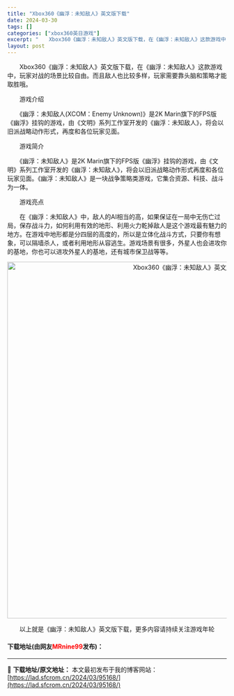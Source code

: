 ```yaml
---
title: "Xbox360《幽浮：未知敌人》英文版下载"
date: 2024-03-30
tags: []
categories: ["xbox360英日游戏"]
excerpt: "　　Xbox360《幽浮：未知敌人》英文版下载，在《幽浮：未知敌人》这款游戏中，玩家对战的场景比较自由。而且敌人也比较多样，玩家需要靠头脑和策略才能取胜哦。 　　游戏介绍 　　《幽浮：未知敌人(XCOM：Enemy Unknown)》是2K Marin旗下的FPS版《幽浮》挂钩的游戏，由《文明》系列&hellip;"
layout: post
---
```


 <p>　　Xbox360《幽浮：未知敌人》英文版下载，在《幽浮：未知敌人》这款游戏中，玩家对战的场景比较自由。而且敌人也比较多样，玩家需要靠头脑和策略才能取胜哦。</p> <p>　　游戏介绍</p> <p>　　《幽浮：未知敌人(XCOM：Enemy Unknown)》是2K Marin旗下的FPS版《幽浮》挂钩的游戏，由《文明》系列工作室开发的《幽浮：未知敌人》，将会以旧派战略动作形式，再度和各位玩家见面。</p> <p>　　游戏简介</p> <p>　　《幽浮：未知敌人》是2K Marin旗下的FPS版《幽浮》挂钩的游戏，由《文明》系列工作室开发的《幽浮：未知敌人》，将会以旧派战略动作形式再度和各位玩家见面。《幽浮：未知敌人》是一块战争策略类游戏，它集合资源、科技、战斗为一体。</p> <p>　　游戏亮点</p> <p>　　在《幽浮：未知敌人》中，敌人的AI相当的高，如果保证在一局中无伤亡过局，保存战斗力，如何利用有效的地形、利用火力乾掉敌人是这个游戏最有魅力的地方。在游戏中地形都是分四层的高度的，所以是立体化战斗方式，只要你有想象，可以隔墙杀人，或者利用地形从容逃生。游戏场景有很多，外星人也会进攻你的基地，你也可以进攻外星人的基地，还有城市保卫战等等。</p> <p align="center"><img align="" border="0" src="https://lad.sfcrom.cn/wp-content/uploads/2024/03/20240330_6607d4c499a84.jpg" width="818" alt="Xbox360《幽浮：未知敌人》英文版下载" /></p> <p>　　以上就是《幽浮：未知敌人》英文版下载，更多内容请持续关注游戏年轮</p> <p><h4>下载地址(由网友<font color="red">MRnine99</font>发布)：</h4></p> 

---
📖 **下载地址/原文地址：** 本文最初发布于我的博客网站：[https://lad.sfcrom.cn/2024/03/95168/](https://lad.sfcrom.cn/2024/03/95168/)
